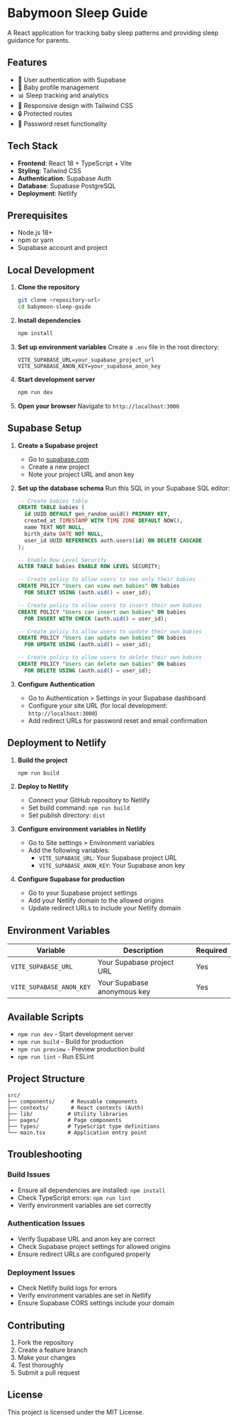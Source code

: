 # Babymoon Sleep Guide

A React application for tracking baby sleep patterns and providing sleep guidance for parents.

## Features

- 🔐 User authentication with Supabase
- 👶 Baby profile management
- 📊 Sleep tracking and analytics
- 📱 Responsive design with Tailwind CSS
- 🔒 Protected routes
- 📧 Password reset functionality

## Tech Stack

- **Frontend**: React 18 + TypeScript + Vite
- **Styling**: Tailwind CSS
- **Authentication**: Supabase Auth
- **Database**: Supabase PostgreSQL
- **Deployment**: Netlify

## Prerequisites

- Node.js 18+ 
- npm or yarn
- Supabase account and project

## Local Development

1. **Clone the repository**
   ```bash
   git clone <repository-url>
   cd babymoon-sleep-guide
   ```

2. **Install dependencies**
   ```bash
   npm install
   ```

3. **Set up environment variables**
   Create a `.env` file in the root directory:
   ```env
   VITE_SUPABASE_URL=your_supabase_project_url
   VITE_SUPABASE_ANON_KEY=your_supabase_anon_key
   ```

4. **Start development server**
   ```bash
   npm run dev
   ```

5. **Open your browser**
   Navigate to `http://localhost:3000`

## Supabase Setup

1. **Create a Supabase project**
   - Go to [supabase.com](https://supabase.com)
   - Create a new project
   - Note your project URL and anon key

2. **Set up the database schema**
   Run this SQL in your Supabase SQL editor:
   ```sql
   -- Create babies table
   CREATE TABLE babies (
     id UUID DEFAULT gen_random_uuid() PRIMARY KEY,
     created_at TIMESTAMP WITH TIME ZONE DEFAULT NOW(),
     name TEXT NOT NULL,
     birth_date DATE NOT NULL,
     user_id UUID REFERENCES auth.users(id) ON DELETE CASCADE
   );

   -- Enable Row Level Security
   ALTER TABLE babies ENABLE ROW LEVEL SECURITY;

   -- Create policy to allow users to see only their babies
   CREATE POLICY "Users can view own babies" ON babies
     FOR SELECT USING (auth.uid() = user_id);

   -- Create policy to allow users to insert their own babies
   CREATE POLICY "Users can insert own babies" ON babies
     FOR INSERT WITH CHECK (auth.uid() = user_id);

   -- Create policy to allow users to update their own babies
   CREATE POLICY "Users can update own babies" ON babies
     FOR UPDATE USING (auth.uid() = user_id);

   -- Create policy to allow users to delete their own babies
   CREATE POLICY "Users can delete own babies" ON babies
     FOR DELETE USING (auth.uid() = user_id);
   ```

3. **Configure Authentication**
   - Go to Authentication > Settings in your Supabase dashboard
   - Configure your site URL (for local development: `http://localhost:3000`)
   - Add redirect URLs for password reset and email confirmation

## Deployment to Netlify

1. **Build the project**
   ```bash
   npm run build
   ```

2. **Deploy to Netlify**
   - Connect your GitHub repository to Netlify
   - Set build command: `npm run build`
   - Set publish directory: `dist`

3. **Configure environment variables in Netlify**
   - Go to Site settings > Environment variables
   - Add the following variables:
     - `VITE_SUPABASE_URL`: Your Supabase project URL
     - `VITE_SUPABASE_ANON_KEY`: Your Supabase anon key

4. **Configure Supabase for production**
   - Go to your Supabase project settings
   - Add your Netlify domain to the allowed origins
   - Update redirect URLs to include your Netlify domain

## Environment Variables

| Variable | Description | Required |
|----------|-------------|----------|
| `VITE_SUPABASE_URL` | Your Supabase project URL | Yes |
| `VITE_SUPABASE_ANON_KEY` | Your Supabase anonymous key | Yes |

## Available Scripts

- `npm run dev` - Start development server
- `npm run build` - Build for production
- `npm run preview` - Preview production build
- `npm run lint` - Run ESLint

## Project Structure

```
src/
├── components/     # Reusable components
├── contexts/       # React contexts (Auth)
├── lib/           # Utility libraries
├── pages/         # Page components
├── types/         # TypeScript type definitions
└── main.tsx       # Application entry point
```

## Troubleshooting

### Build Issues
- Ensure all dependencies are installed: `npm install`
- Check TypeScript errors: `npm run lint`
- Verify environment variables are set correctly

### Authentication Issues
- Verify Supabase URL and anon key are correct
- Check Supabase project settings for allowed origins
- Ensure redirect URLs are configured properly

### Deployment Issues
- Check Netlify build logs for errors
- Verify environment variables are set in Netlify
- Ensure Supabase CORS settings include your domain

## Contributing

1. Fork the repository
2. Create a feature branch
3. Make your changes
4. Test thoroughly
5. Submit a pull request

## License

This project is licensed under the MIT License.

